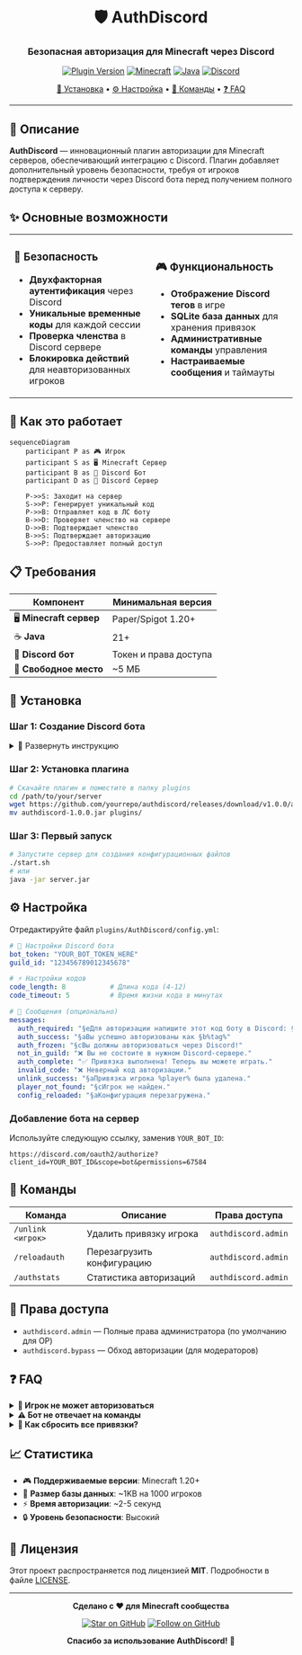 <div align="center">

# 🛡️ AuthDiscord

### Безопасная авторизация для Minecraft через Discord

[![Plugin Version](https://img.shields.io/badge/Version-1.0.0-brightgreen.svg)]()
[![Minecraft](https://img.shields.io/badge/Minecraft-1.20+-orange.svg)]()
[![Java](https://img.shields.io/badge/Java-21+-red.svg)]()
[![Discord](https://img.shields.io/badge/Discord-Bot-blue.svg)](https://discord.com)

[🚀 Установка](#-установка) • [⚙️ Настройка](#️-настройка) • [📖 Команды](#-команды) • [❓ FAQ](#-faq)

---

</div>

## 📝 Описание

**AuthDiscord** — инновационный плагин авторизации для Minecraft серверов, обеспечивающий интеграцию с Discord. Плагин добавляет дополнительный уровень безопасности, требуя от игроков подтверждения личности через Discord бота перед получением полного доступа к серверу.

## ✨ Основные возможности

<table>
<tr>
<td width="50%">

### 🔐 Безопасность
- **Двухфакторная аутентификация** через Discord
- **Уникальные временные коды** для каждой сессии
- **Проверка членства** в Discord сервере
- **Блокировка действий** для неавторизованных игроков

</td>
<td width="50%">

### 🎮 Функциональность
- **Отображение Discord тегов** в игре
- **SQLite база данных** для хранения привязок
- **Административные команды** управления
- **Настраиваемые сообщения** и таймауты

</td>
</tr>
</table>

## 🔄 Как это работает

```mermaid
sequenceDiagram
    participant P as 🎮 Игрок
    participant S as 🖥️ Minecraft Сервер
    participant B as 🤖 Discord Бот
    participant D as 💬 Discord Сервер

    P->>S: Заходит на сервер
    S->>P: Генерирует уникальный код
    P->>B: Отправляет код в ЛС боту
    B->>D: Проверяет членство на сервере
    D->>B: Подтверждает членство
    B->>S: Подтверждает авторизацию
    S->>P: Предоставляет полный доступ
```

## 📋 Требования

| Компонент | Минимальная версия |
|-----------|-------------------|
| 🖥️ **Minecraft сервер** | Paper/Spigot 1.20+ |
| ☕ **Java** | 21+ |
| 🤖 **Discord бот** | Токен и права доступа |
| 💾 **Свободное место** | ~5 МБ |

## 🚀 Установка

### Шаг 1: Создание Discord бота

<details>
<summary>📱 Развернуть инструкцию</summary>

1. Перейдите на [Discord Developer Portal](https://discord.com/developers/applications)
2. Нажмите **"New Application"** и введите название
3. Перейдите в раздел **"Bot"**
4. Нажмите **"Add Bot"**
5. Скопируйте **Bot Token** (храните в секрете!)
6. Включите **"Message Content Intent"**

</details>

### Шаг 2: Установка плагина

```bash
# Скачайте плагин и поместите в папку plugins
cd /path/to/your/server
wget https://github.com/yourrepo/authdiscord/releases/download/v1.0.0/authdiscord-1.0.0.jar
mv authdiscord-1.0.0.jar plugins/
```

### Шаг 3: Первый запуск

```bash
# Запустите сервер для создания конфигурационных файлов
./start.sh
# или
java -jar server.jar
```

## ⚙️ Настройка

Отредактируйте файл `plugins/AuthDiscord/config.yml`:

```yaml
# 🤖 Настройки Discord бота
bot_token: "YOUR_BOT_TOKEN_HERE"
guild_id: "123456789012345678"

# ⚡ Настройки кодов
code_length: 8           # Длина кода (4-12)
code_timeout: 5          # Время жизни кода в минутах

# 💬 Сообщения (опционально)
messages:
  auth_required: "§eДля авторизации напишите этот код боту в Discord: §b%code%"
  auth_success: "§aВы успешно авторизованы как §b%tag%"
  auth_frozen: "§cВы должны авторизоваться через Discord!"
  not_in_guild: "❌ Вы не состоите в нужном Discord-сервере."
  auth_complete: "✅ Привязка выполнена! Теперь вы можете играть."
  invalid_code: "❌ Неверный код авторизации."
  unlink_success: "§aПривязка игрока %player% была удалена."
  player_not_found: "§cИгрок не найден."
  config_reloaded: "§aКонфигурация перезагружена."
```

### Добавление бота на сервер

Используйте следующую ссылку, заменив `YOUR_BOT_ID`:

```
https://discord.com/oauth2/authorize?client_id=YOUR_BOT_ID&scope=bot&permissions=67584
```

## 📖 Команды

| Команда | Описание | Права доступа |
|---------|----------|---------------|
| `/unlink <игрок>` | Удалить привязку игрока | `authdiscord.admin` |
| `/reloadauth` | Перезагрузить конфигурацию | `authdiscord.admin` |
| `/authstats` | Статистика авторизаций | `authdiscord.admin` |

## 🔑 Права доступа

- `authdiscord.admin` — Полные права администратора (по умолчанию для OP)
- `authdiscord.bypass` — Обход авторизации (для модераторов)

## ❓ FAQ

<details>
<summary><strong>🤔 Игрок не может авторизоваться</strong></summary>

1. Проверьте, что игрок состоит в вашем Discord сервере
2. Убедитесь, что бот онлайн и имеет необходимые права
3. Проверьте правильность токена бота в конфиге

</details>

<details>
<summary><strong>⚠️ Бот не отвечает на команды</strong></summary>

1. Проверьте включен ли "Message Content Intent"
2. Убедитесь, что бот добавлен на сервер с правильными правами
3. Проверьте логи сервера на ошибки

</details>

<details>
<summary><strong>🔄 Как сбросить все привязки?</strong></summary>

Удалите файл `plugins/AuthDiscord/database.db` и перезапустите сервер.

</details>


## 📈 Статистика

- 🎮 **Поддерживаемые версии**: Minecraft 1.20+
- 💾 **Размер базы данных**: ~1KB на 1000 игроков
- ⚡ **Время авторизации**: ~2-5 секунд
- 🔒 **Уровень безопасности**: Высокий


## 📜 Лицензия

Этот проект распространяется под лицензией **MIT**. Подробности в файле [LICENSE](LICENSE).

---

<div align="center">

**Сделано с ❤️ для Minecraft сообщества**

[![Star on GitHub](https://img.shields.io/github/stars/DokaiiMob/AuthDiscord---paper-1.20.4.svg?style=social)](https://github.com/yourrepo/authdiscord/stargazers)
[![Follow on GitHub](https://img.shields.io/github/followers/DokaiiMob.svg?style=social&label=Follow)](https://github.com/DokaiiMob)

**Спасибо за использование AuthDiscord!** 🙏

</div>
